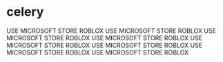 # celery

USE MICROSOFT STORE ROBLOX
USE MICROSOFT STORE ROBLOX
USE MICROSOFT STORE ROBLOX
USE MICROSOFT STORE ROBLOX
USE MICROSOFT STORE ROBLOX
USE MICROSOFT STORE ROBLOX
USE MICROSOFT STORE ROBLOX
USE MICROSOFT STORE ROBLOX
